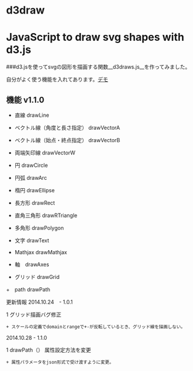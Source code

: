 d3draw
======

# JavaScript to draw svg shapes with d3.js 

###d3.jsを使ってsvgの図形を描画する関数__d3draws.js__を作ってみました。

自分がよく使う機能を入れてあります。[デモ](http://koyamatch.com/d3/svg/shapes/d3drawsjs.html)

## 機能 v1.1.0

 + 直線 drawLine 

 + ベクトル線（角度と長さ指定） drawVectorA 

 + ベクトル線（始点・終点指定） drawVectorB 

 + 両端矢印線 drawVectorW 

 + 円 drawCircle 

 + 円弧 drawArc 

 + 楕円 drawEllipse 

 + 長方形 drawRect 

 + 直角三角形 drawRTriangle 

 + 多角形 drawPolygon 

 + 文字 drawText 

 + Mathjax drawMathjax 

 + 軸　drawAxes

 + グリッド drawGrid
 
 +　path drawPath 
 

更新情報
2014.10.24　- 1.0.1

1 グリッド描画バグ修正

	+ スケールの定義でdomainとrangeで+-が反転しているとき、グリッド線を描画しない。

2014.10.28 - 1.1.0

1 drawPath（） 属性設定方法を変更

	+ 属性パラメータをjson形式で受け渡すように変更。